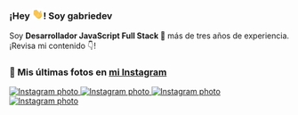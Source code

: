 <h3>¡Hey <img src="https://raw.githubusercontent.com/ABSphreak/ABSphreak/master/gifs/Hi.gif" width="20px" decondig="async">! Soy gabriedev</h3>

<p>Soy <strong>Desarrollador JavaScript Full Stack 🚀</strong> más de tres años de experiencia.<br />¡Revisa mi contenido 👇!</p>

### 📸 Mis últimas fotos en [mi Instagram](https://instagram.com/gabrie.dev)


<a href='https://instagram.com/p/C1UpuSGLQiG' target='_blank'>
  <img width='20%' src='https://instagram.fcvt1-1.fna.fbcdn.net/v/t51.2885-15/412513918_1325803934584302_4400498733289087214_n.jpg?stp=dst-jpg_e15&_nc_ht=instagram.fcvt1-1.fna.fbcdn.net&_nc_cat=106&_nc_ohc=mnyIEx-v9JAAX9VV-6y&edm=APU89FABAAAA&ccb=7-5&oh=00_AfDid8M3XiytoFG-9tamMFutcOACdgEn6VmBfuXGNeMOQg&oe=65DCF440&_nc_sid=bc0c2c' alt='Instagram photo' />
</a>
<a href='https://instagram.com/p/CzMY3lzxgmx' target='_blank'>
  <img width='20%' src='https://instagram.fcvt1-1.fna.fbcdn.net/v/t51.2885-15/398916226_819142863293745_2426123683154743297_n.webp?stp=dst-jpg_e35&_nc_ht=instagram.fcvt1-1.fna.fbcdn.net&_nc_cat=109&_nc_ohc=jUb1VJfWu8wAX9CAMeP&edm=APU89FABAAAA&ccb=7-5&oh=00_AfBHgNZXOixIxOzyn05W8__Ny01JElD66oj41UeXO_lvvA&oe=65DD8369&_nc_sid=bc0c2c' alt='Instagram photo' />
</a>
<a href='https://instagram.com/p/CygbQv4uqxM' target='_blank'>
  <img width='20%' src='https://instagram.fcvt1-1.fna.fbcdn.net/v/t51.2885-15/391525959_236593062741789_5868561716480810596_n.webp?stp=dst-jpg_e35&_nc_ht=instagram.fcvt1-1.fna.fbcdn.net&_nc_cat=109&_nc_ohc=loV0QDnmfpQAX9f3_qY&edm=APU89FABAAAA&ccb=7-5&oh=00_AfCsGsF_h3mZmlB6b1QY1IbxL_dk42dkArLmqpCsRLZdbQ&oe=65DD9025&_nc_sid=bc0c2c' alt='Instagram photo' />
</a>
<a href='https://instagram.com/p/CxTmOF6vN8M' target='_blank'>
  <img width='20%' src='https://instagram.fcvt1-1.fna.fbcdn.net/v/t51.2885-15/378565944_323878180141713_8920720304536029091_n.jpg?stp=dst-jpg_e15&_nc_ht=instagram.fcvt1-1.fna.fbcdn.net&_nc_cat=109&_nc_ohc=uLCOpjSdfKIAX9NCnyb&edm=APU89FABAAAA&ccb=7-5&oh=00_AfCaV2IwxIZbRrGSHWaWf7Tsthi_KoC_5zmO3ZemQLarBw&oe=65DC8258&_nc_sid=bc0c2c' alt='Instagram photo' />
</a>
